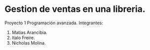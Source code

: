 # Gestion de ventas en una libreria.
Proyecto 1 Programación avanzada.
Integrantes:
1) Matias Arancibia.
2) Italo Freire.
3) Nicholas Molina.
